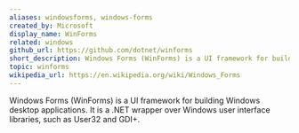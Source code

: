```yaml
---
aliases: windowsforms, windows-forms
created_by: Microsoft
display_name: WinForms
related: windows
github_url: https://github.com/dotnet/winforms
short_description: Windows Forms (WinForms) is a UI framework for building Windows desktop applications.
topic: winforms
wikipedia_url: https://en.wikipedia.org/wiki/Windows_Forms
---
```

Windows Forms (WinForms) is a UI framework for building Windows desktop applications. It is a .NET wrapper over Windows user interface libraries, such as User32 and GDI+.
